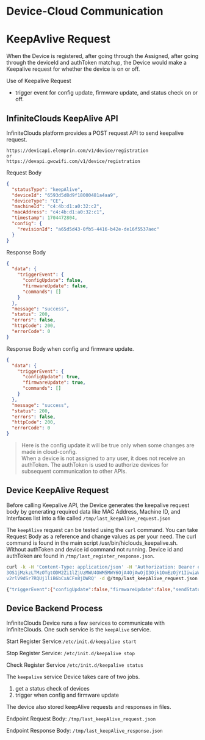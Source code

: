 # Device-Cloud Communication
# KeepAvlive Request

When the Device is registered, after going through the Assigned, after going through the deviceId and authToken matchup, the Device would make a Keepalive request for whether the device is on or off. 

Use of Keepalive Request

- trigger event for config update, firmware update, and status check on or off.

## InfiniteClouds KeepAlive API

InfiniteClouds platform provides a POST request API to send keepalive request.

```HTTP
https://devicapi.elemprin.com/v1/device/registration 
or
https://devapi.gwcwifi.com/v1/device/registration
```
Request Body
```json
{
  "statusType": "keepAlive",
  "deviceId": "6593d5d8d9f18000481a4aa9",
  "deviceType": "CE",
  "machineId": "c4:4b:d1:a0:32:c2",
  "macAddress": "c4:4b:d1:a0:32:c1",
  "timestamp": 1704472804,
  "config": {
    "revisionId": "a65d5d43-0fb5-4416-b42e-de16f5537aec"
  }
}
```
Response Body 

```json
{
  "data": {
    "triggerEvent": {
      "configUpdate": false,
      "firmwareUpdate": false,
      "commands": []
    }
  },
  "message": "success",
  "status": 200,
  "errors": false,
  "httpCode": 200,
  "errorCode": 0
}
```
Response Body when config and firmware update. 
```json
{
  "data": {
    "triggerEvent": {
      "configUpdate": true,
      "firmwareUpdate": true,
      "commands": []
    }
  },
  "message": "success",
  "status": 200,
  "errors": false,
  "httpCode": 200,
  "errorCode": 0
}
```
> Here is the config update it will be true only when some changes are made in cloud-config.                   
> When a device is not assigned to any user, it does not receive an authToken. The authToken is used to authorize devices for subsequent communication to other APIs.

## Device KeepAlive Request
Before calling Keepalive API, the Device generates the keepalive request body by generating required data like  MAC Address, Machine ID, and Interfaces list into a file called `/tmp/last_keepAlive_request.json`

The `keepAlive` request can be tested using the `curl` command. You can take Request Body as a reference and change values as per your need.
The curl command is found in the main script /usr/bin/hiclouds_keepalive.sh. Without authToken and device id command not running. Device id and authToken are found in `/tmp/last_register_response.json`.

``` bash
curl -k -H 'Content-Type: application/json' -H 'Authorization: Bearer eyJhbGciOiJIUzUxMiJ9.eyJzdWIiOiI2NDExNmQzYWU1Mjg2NTU5MTViNmU0NWI6OmNlOjo2MGZiNDQ
3OS1jMzkzLTMzOTgtODM2Zi1lZjUzMWU4OWM5MWY6OjA4OjAwOjI3Ojk1OmEzOjY1IiwiaWF0IjoxNjc4ODgyNTA2LCJleHAiOjE2Nzg4ODYxMDZ9.SfPP8U0D6CCOTH0ZAjIKxyoGf_r9KrvmiWP_41jcV-0dKmblLYOtfa
v2rlV9dSr7RQUj1liB6bCxACFn8jDWRQ' -d @/tmp/last_keepAlive_request.json https://devapi.gwcwifi.com/v1/device/registration

{"triggerEvent":{"configUpdate":false,"firmwareUpdate":false,"sendStatus":false,"commands":null}}
```
## Device Backend Process
InfiniteClouds Device runs a few services to communicate with InfiniteClouds. One such service is the `keepAlive` service.

Start Register Service:`/etc/init.d/keepalive start`

Stop Register Service: `/etc/init.d/keepalive stop`

Check Register Service `/etc/init.d/keepalive status`

The `keepalive` service Device takes care of two jobs.
1. get a status check of devices
2. trigger when config and firmware update 

The device also stored keepAlive requests and responses in files.

Endpoint Request Body: `/tmp/last_keepAlive_request.json`

Endpoint Response Body: `/tmp/last_keepAlive_response.json`
